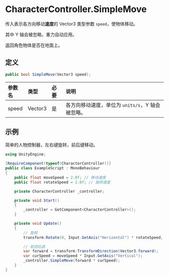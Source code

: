 # CharacterController.SimpleMove

传入表示各方向移动**速度**的 Vector3 类型参数 `speed`，使物体移动。

其中 Y 轴会被忽略，重力自动应用。

返回角色物体是否在地面上。

## 定义

```csharp
public bool SimpleMove(Vector3 speed);
```

| 参数名   | 类型      | 必要  | 说明                             |
|:----- |:------- |:--- |:------------------------------ |
| speed | Vector3 | 是   | 各方向移动速度，单位为 `units/s`，Y 轴会被忽略。 |

## 示例

简单的人物控制器，左右键旋转，前后键移动。

```csharp
using UnityEngine;

[RequireComponent(typeof(CharacterController))]
public class ExampleScript : MonoBehaviour
{
    public float moveSpeed = 2.0f; // 移动速度
    public float rotateSpeed = 2.0f; // 旋转速度

    private CharacterController _controller;

    private void Start()
    {
        _controller = GetComponent<CharacterController>();
    }

    private void Update()
    {
        // 旋转
        transform.Rotate(0, Input.GetAxis("Horizontal") * rotateSpeed, 0);

        // 前进后退
        var forward = transform.TransformDirection(Vector3.forward);
        var curSpeed = moveSpeed * Input.GetAxis("Vertical");
        _controller.SimpleMove(forward * curSpeed);
    }
}
```
